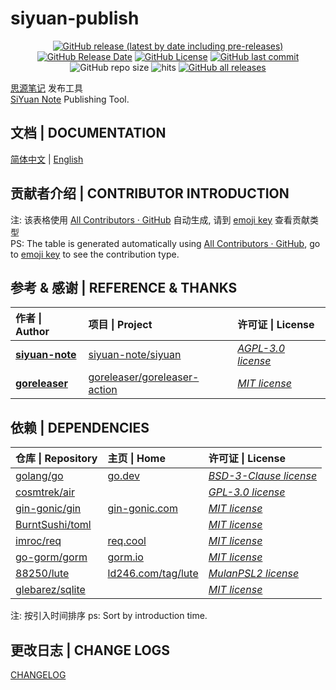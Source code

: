 # siyuan-publish

<center>

[![GitHub release (latest by date including pre-releases)](https://img.shields.io/github/v/release/Zuoqiu-Yingyi/siyuan-publish?include_prereleases&style=flat-square)](https://github.com/Zuoqiu-Yingyi/siyuan-publish/releases/latest)
[![GitHub Release Date](https://img.shields.io/github/release-date/Zuoqiu-Yingyi/siyuan-publish?style=flat-square)](https://github.com/Zuoqiu-Yingyi/siyuan-publish/releases/latest)
[![GitHub License](https://img.shields.io/github/license/Zuoqiu-Yingyi/siyuan-publish?style=flat-square)](https://github.com/Zuoqiu-Yingyi/siyuan-publish/blob/main/LICENSE)
[![GitHub last commit](https://img.shields.io/github/last-commit/Zuoqiu-Yingyi/siyuan-publish?style=flat-square)](https://github.com/Zuoqiu-Yingyi/siyuan-publish/commits/main)
![GitHub repo size](https://img.shields.io/github/repo-size/Zuoqiu-Yingyi/siyuan-publish?style=flat-square)
![hits](https://hits.b3log.org/Zuoqiu-Yingyi/siyuan-publish.svg)
[![GitHub all releases](https://img.shields.io/github/downloads/Zuoqiu-Yingyi/siyuan-publish/total?style=flat-square)](https://github.com/Zuoqiu-Yingyi/siyuan-publish/releases)<!-- ALL-CONTRIBUTORS-BADGE:START - Do not remove or modify this section -->
<!-- ALL-CONTRIBUTORS-BADGE:END -->

</center>

[思源笔记](https://github.com/siyuan-note/siyuan) 发布工具  
[SiYuan Note](https://github.com/siyuan-note/siyuan) Publishing Tool.

## 文档 | DOCUMENTATION

[简体中文](./docs/README-zh-Hans.md) | [English](./docs/README-en.md)

## 贡献者介绍 | CONTRIBUTOR INTRODUCTION

<!-- ALL-CONTRIBUTORS-LIST:START - Do not remove or modify this section -->
<!-- prettier-ignore-start -->
<!-- markdownlint-disable -->

<!-- markdownlint-restore -->
<!-- prettier-ignore-end -->
<!-- ALL-CONTRIBUTORS-LIST:END -->

注: 该表格使用 [All Contributors · GitHub](https://github.com/all-contributors) 自动生成, 请到 [emoji key](https://allcontributors.org/docs/en/emoji-key) 查看贡献类型  
PS: The table is generated automatically using [All Contributors · GitHub](https://github.com/all-contributors), go to [emoji key](https://allcontributors.org/docs/en/emoji-key) to see the contribution type.

## 参考 & 感谢 | REFERENCE & THANKS

| 作者 \| Author                                    | 项目 \| Project                                                                 | 许可证 \| License                                                                    |
| :------------------------------------------------ | :------------------------------------------------------------------------------ | :----------------------------------------------------------------------------------- |
| **[siyuan-note](https://github.com/siyuan-note)** | [siyuan-note/siyuan](https://github.com/siyuan-note/siyuan)                     | *[AGPL-3.0 license](https://github.com/siyuan-note/siyuan/blob/master/LICENSE)*      |
| **[goreleaser](https://github.com/goreleaser)**   | [goreleaser/goreleaser-action](https://github.com/goreleaser/goreleaser-action) | *[MIT license](https://github.com/goreleaser/goreleaser-action/blob/master/LICENSE)* |

## 依赖 | DEPENDENCIES

| 仓库 \| Repository                                    | 主页 \| Home                                     | 许可证 \| License                                                          |
| :---------------------------------------------------- | :----------------------------------------------- | :------------------------------------------------------------------------- |
| [golang/go](https://github.com/golang/go)             | [go.dev](https://go.dev/)                        | *[BSD-3-Clause license](https://github.com/golang/go/blob/master/LICENSE)* |
| [cosmtrek/air](https://github.com/cosmtrek/air)       |                                                  | *[GPL-3.0 license](https://github.com/cosmtrek/air/blob/master/LICENSE)*   |
| [gin-gonic/gin](https://github.com/gin-gonic/gin)     | [gin-gonic.com](https://gin-gonic.com/)          | *[MIT license](https://github.com/gin-gonic/gin/blob/master/LICENSE)*      |
| [BurntSushi/toml](https://github.com/BurntSushi/toml) |                                                  | *[MIT license](https://github.com/BurntSushi/toml/blob/master/COPYING)*    |
| [imroc/req](https://github.com/imroc/req)             | [req.cool](https://req.cool/)                    | *[MIT license](https://github.com/imroc/req/blob/master/LICENSE)*          |
| [go-gorm/gorm](https://github.com/go-gorm/gorm)       | [gorm.io](https://gorm.io/)                      | *[MIT license](https://github.com/go-gorm/gorm/blob/master/License)*       |
| [88250/lute](https://github.com/88250/lute)           | [ld246.com/tag/lute](https://ld246.com/tag/lute) | *[MulanPSL2 license](https://github.com/88250/lute/blob/master/LICENSE)*   |
| [glebarez/sqlite](https://github.com/glebarez/sqlite) |                                                  | *[MIT license](https://github.com/glebarez/sqlite/blob/master/License)*    |

注: 按引入时间排序
ps: Sort by introduction time.

## 更改日志 | CHANGE LOGS

[CHANGELOG](./CHANGELOG.md)
